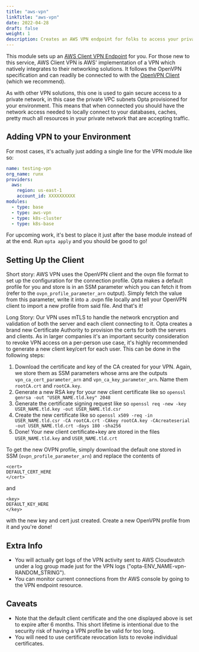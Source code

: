 ```yaml
---
title: "aws-vpn"
linkTitle: "aws-vpn"
date: 2022-04-28
draft: false
weight: 1
description: Creates an AWS VPN endpoint for folks to access your private Opta network
---
```


This module sets up an [AWS Client VPN Endpoint](https://aws.amazon.com/vpn/client-vpn/) for you. For those new to
this service, AWS Client VPN is AWS' implementation of a VPN which natively integrates to their networking solutions.
It follows the OpenVPN specification and can readily be connected to with the [OpenVPN Client](https://openvpn.net/vpn-client/)
(which we recommend).

As with other VPN solutions, this one is used to gain secure access to a private network, in this case the private VPC
subnets Opta provisioned for your environment. This means that when connected you should have the network access needed
to locally connect to your databases, caches, pretty much all resources in your private network that are accepting 
traffic.

## Adding VPN to your Environment
For most cases, it's actually just adding a single line for the VPN module like so:
```yaml
name: testing-vpn
org_name: runx
providers:
  aws:
    region: us-east-1
    account_id: XXXXXXXXXX
modules:
  - type: base
  - type: aws-vpn
  - type: k8s-cluster
  - type: k8s-base
```
For upcoming work, it's best to place it just after the base module instead of at the end.
Run `opta apply` and you should be good to go!

## Setting Up the Client
Short story:
AWS VPN uses the OpenVPN client and the ovpn file format to set up the configuration for the connection profile. Opta
makes a default profile for you and store is in an SSM parameter which you can fetch it from (refer to the 
`ovpn_profile_parameter_arn` output). Simply fetch the value from this parameter, write it into a .ovpn file locally
and tell your OpenVPN client to import a new profile from said file. And that's it!

Long Story:
Our VPN uses mTLS to handle the network encryption and validation of both the server and each client connecting to it.
Opta creates a brand new Certificate Authority to provision the certs for both the servers and clients. As in larger
companies it's an important security consideration to revoke VPN access on a per-person use case, it's highly 
recommended to generate a new client key/cert for each user. This can be done in the following steps:

1. Download the certificate and key of the CA created for your VPN. Again, we store them as SSM parameters whose 
   arns are the outputs `vpn_ca_cert_parameter_arn` and `vpn_ca_key_parameter_arn`. Name them `rootCA.crt` and
   `rootCA.key`.
2. Generate a new RSA key for your new client certificate like so `openssl genrsa -out "USER_NAME.tld.key" 2048`
3. Generate the certificate signing request like so `openssl req -new -key USER_NAME.tld.key -out USER_NAME.tld.csr`
4. Create the new certificate like so `openssl x509 -req -in USER_NAME.tld.csr -CA rootCA.crt -CAkey rootCA.key -CAcreateserial -out USER_NAME.tld.crt -days 180 -sha256`
5. Done! Your new client certificate+key are stored in the files `USER_NAME.tld.key` and `USER_NAME.tld.crt` 

To get the new OVPN profile, simply download the default one stored in SSM (`ovpn_profile_parameter_arn`) and
replace the contents of
```
<cert>
DEFAULT_CERT_HERE
</cert>
```

and 
```
<key>
DEFAULT_KEY_HERE
</key>
```
with the new key and cert just created. Create a new OpenVPN profile from it and you're done!

## Extra Info
* You will actually get logs of the VPN activity sent to AWS Cloudwatch under a log group made just for the VPN logs
  ("opta-ENV_NAME-vpn-RANDOM_STRING").
* You can monitor current connections from thr AWS console by going to the VPN endpoint resource.

## Caveats
* Note that the default client certificate and the one displayed above is set to expire after 6 months. This short
  lifetime is intentional due to the security risk of having a VPN profile be valid for too long.
* You will need to use certificate revocation lists to revoke individual certificates.